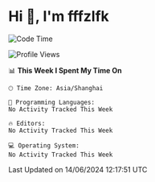 # Hi 👋, I'm fffzlfk

<!--START_SECTION:waka-->
![Code Time](http://img.shields.io/badge/Code%20Time-702%20hrs%2053%20mins-blue)

![Profile Views](http://img.shields.io/badge/Profile%20Views-0-blue)

📊 **This Week I Spent My Time On** 

```text
🕑︎ Time Zone: Asia/Shanghai

💬 Programming Languages: 
No Activity Tracked This Week

🔥 Editors: 
No Activity Tracked This Week

💻 Operating System: 
No Activity Tracked This Week
```


 Last Updated on 14/06/2024 12:17:51 UTC
<!--END_SECTION:waka-->
